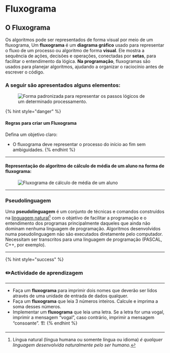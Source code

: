 # Fluxograma

## O **Fluxograma**

Os algoritmos pode ser representados de forma visual por meio de um fluxograma, Um **fluxograma** é um **diagrama gráfico** usado para representar o fluxo de um processo ou algoritmo de forma **visual**. Ele mostra a sequência de ações, decisões e operações, conectadas por **setas**, para facilitar o entendimento da lógica. **Na programação**, fluxogramas são usados para planejar algoritmos, ajudando a organizar o raciocínio antes de escrever o código.



### **A seguir são apresentados alguns elementos:**

<figure><img src="https://pati.arisa.com.br/wiki/images/b/bb/Fluxograma_simbologia.png" alt="Forma padronizada para representar os passos lógicos de um determinado processamento."><figcaption></figcaption></figure>



{% hint style="danger" %}
#### **Regras para criar um Fluxograma**

Defina um objetivo claro:

* O fluxograma deve representar o processo do início ao fim sem ambiguidades.
{% endhint %}

***

#### **Representação do algoritmo de cálculo de média de um aluno na forma de fluxograma:**



<figure><img src="https://pati.arisa.com.br/wiki/images/4/4b/Fluxograma_algoritmo01.png" alt="Fluxograma de cálculo de média de um aluno"><figcaption></figcaption></figure>

***

### Pseudolinguagem&#x20;

Uma **pseudolinguagem** é um conjunto de técnicas e comandos construídos na [linguagem natural](#user-content-fn-1)[^1] com o objetivo de facilitar a programação e o entendimento dos programas principalmente daqueles que ainda não dominam nenhuma linguagem de programação. Algoritmos desenvolvidos numa pseudolinguagem não são executados diretamente pelo computador. Necessitam ser transcritos para uma linguagem de programação (PASCAL, C++, por exemplo).



***



{% hint style="success" %}
### ✏️**Actividade** de aprendizagem&#x20;

***



* Faça um **fluxograma** para imprimir dois nomes que deverão ser lidos através de uma unidade de entrada de dados qualquer.
* Faça um **fluxograma** que leia 3 números inteiros. Calcule e imprima a soma desses números.
* Implementar um **fluxograma** que leia uma letra. Se a letra for uma vogal, imprimir a mensagem “vogal”, caso contrário, imprimir a mensagem “consoante”.  🏗️
{% endhint %}



[^1]: Língua natural (língua humana ou somente língua ou idioma) _é qualquer linguagem desenvolvida naturalmente pelo ser humano._
